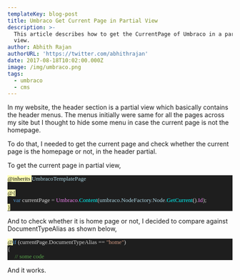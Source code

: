 ```yaml
---
templateKey: blog-post
title: Umbraco Get Current Page in Partial View
description: >-
  This article describes how to get the CurrentPage of Umbraco in a partial
  view.
author: Abhith Rajan
authorURL: 'https://twitter.com/abhithrajan'
date: 2017-08-18T10:02:00.000Z
image: /img/umbraco.png
tags:
  - umbraco
  - cms
---
```

In my website, the header section is a partial view which basically contains the header menus. The menus initially were same for all the pages across my site but I thought to hide some menu in case the current page is not the homepage.

To do that, I needed to get the current page and check whether the current page is the homepage or not, in the header partial.

To get the current page in partial view,

<pre style="font-family: Fantasque Sans Mono; font-size: 13; color: gainsboro; background: #1e1e1e;"><span style="color: black; background: #ffffb3;">@inherits </span><span style="color: lightblue;">UmbracoTemplatePage</span>
 
<span style="color: black; background: #ffffb3;">@{</span>
    <span style="color: #569cd6;">var</span> currentPage <span style="color: #b4b4b4;">=</span> <span style="color: violet;">Umbraco</span><span style="color: #b4b4b4;">.</span><span style="color: cyan;">Content</span>(<span style="color: lightblue;">umbraco</span><span style="color: #b4b4b4;">.</span><span style="color: lightblue;">NodeFactory</span><span style="color: #b4b4b4;">.</span><span style="color: lightblue;">Node</span><span style="color: #b4b4b4;">.</span><span style="color: cyan;">GetCurrent</span>()<span style="color: #b4b4b4;">.</span><span style="color: violet;">Id</span>);
<span style="color: black; background: #ffffb3;">}</span></pre>

And to check whether it is home page or not, I decided to compare against DocumentTypeAlias as shown below,

<pre style="font-family: Fantasque Sans Mono; font-size: 13; color: gainsboro; background: #1e1e1e;"><span style="color: black; background: #ffffb3;">@</span><span style="color: #569cd6;">if</span> (currentPage<span style="color: #b4b4b4;">.</span><span style="color: lightgray;">DocumentTypeAlias</span> <span style="color: lightgray;">==</span> <span style="color: #d69d85;">"home"</span>)
{<br />     <span style="color: #57a64a;">// some code</span></pre>

And it works.
